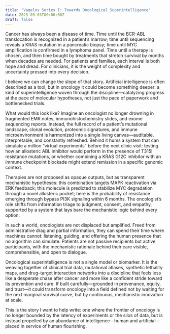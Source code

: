 ```yaml
---
title: "Vagelos Series I: Towards Oncological Superintelligence"
date: 2025-09-03T00:00:00Z
draft: false
---
```


Cancer has always been a disease of time. Time until the BCR-ABL translocation is recognized in a patient’s marrow; time until sequencing reveals a KRAS mutation in a pancreatic biopsy; time until MYC amplification is confirmed in a lymphoma panel. Time until a therapy is chosen, and then time bought by treatments that stretch survival by months when decades are needed. For patients and families, each interval is both hope and dread. For clinicians, it is the weight of complexity and uncertainty pressed into every decision.

I believe we can change the slope of that story. Artificial intelligence is often described as a tool, but in oncology it could become something deeper: a kind of superintelligence woven through the discipline—catalyzing progress at the pace of molecular hypotheses, not just the pace of paperwork and bottlenecked trials.

What would this look like? Imagine an oncologist no longer drowning in fragmented EMR notes, immunohistochemistry slides, and exome sequencing reports. Instead, the full record of a patient’s mutational landscape, clonal evolution, proteomic signatures, and immune microenvironment is harmonized into a single living canvas—auditable, interpretable, and constantly refreshed. Behind it hums a system that can simulate a million “virtual experiments” before the next clinic visit: testing how an allosteric ABL inhibitor would perform in the presence of T315I resistance mutations, or whether combining a KRAS G12C inhibitor with an immune checkpoint blockade might extend remission in a specific genomic context.

Therapies are not proposed as opaque outputs, but as transparent mechanistic hypotheses: this combination targets MAPK reactivation via ERK feedback; this molecule is predicted to stabilize MYC degradation through a novel allosteric pocket; here is the probability of resistance emerging through bypass PI3K signaling within 6 months. The oncologist’s role shifts from information triage to judgment, consent, and empathy, supported by a system that lays bare the mechanistic logic behind every option.

In such a world, oncologists are not displaced but amplified. Freed from administrative drag and partial information, they can spend their time where machines cannot: listening, guiding, and offering the human presence that no algorithm can simulate. Patients are not passive recipients but active participants, with the mechanistic rationale behind their care visible, comprehensible, and open to dialogue.

Oncological superintelligence is not a single model or biomarker. It is the weaving together of clinical trial data, mutational atlases, synthetic lethality maps, and drug–target interaction networks into a discipline that feels less like a desperate chase after cancer and more like a confident stride toward its prevention and cure. If built carefully—grounded in provenance, equity, and trust—it could transform oncology into a field defined not by waiting for the next marginal survival curve, but by continuous, mechanistic innovation at scale.

This is the story I want to help write: one where the frontier of oncology is no longer bounded by the latency of experiments or the silos of data, but is instead propelled by an abundance of intelligence—human and artificial—placed in service of human flourishing.